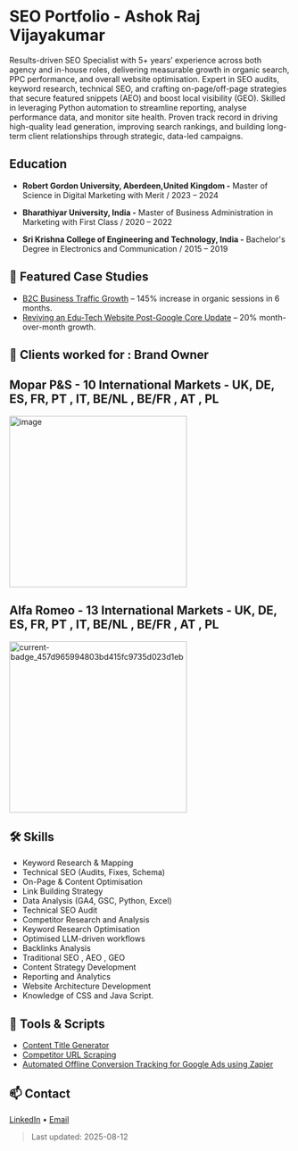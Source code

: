 # SEO Portfolio - Ashok Raj Vijayakumar

Results-driven SEO Specialist with 5+ years’ experience across both agency and in-house roles, delivering measurable growth in organic search, PPC performance, and overall website optimisation. Expert in SEO audits, keyword research, technical SEO, and crafting on-page/off-page strategies that secure featured snippets (AEO) and boost local visibility (GEO). Skilled in leveraging Python automation to streamline reporting, analyse performance data, and monitor site health. Proven track record in driving high-quality lead generation, improving search rankings, and building long-term client relationships through strategic, data-led campaigns.

## Education
- **Robert Gordon University, Aberdeen,United Kingdom -**
  Master of Science in Digital Marketing with Merit /
  2023 – 2024

- **Bharathiyar University, India -**
  Master of Business Administration in Marketing with First Class /
  2020 – 2022 

- **Sri Krishna College of Engineering and Technology, India -**
  Bachelor's Degree in Electronics and Communication /
  2015 – 2019

## 📂 Featured Case Studies
- [B2C Business Traffic Growth](case-studies/b2b-saas/README.md) – 145% increase in organic sessions in 6 months.
- [Reviving an Edu-Tech Website Post-Google Core Update](case-studies/local-service/README.md) – 20% month-over-month growth.

## 💼 Clients worked for : Brand Owner

## Mopar P&S - 10 International Markets - UK, DE, ES, FR, PT , IT, BE/NL , BE/FR , AT , PL

<img width="318" height="307" alt="image" src="https://github.com/user-attachments/assets/4bd2de1e-eb10-4a0d-b742-4bdae6838be0" />

## Alfa Romeo - 13 International Markets - UK, DE, ES, FR, PT , IT, BE/NL , BE/FR , AT , PL

<img width="318" height="307" alt="current-badge_457d965994803bd415fc9735d023d1eb" src="https://github.com/user-attachments/assets/3225d6a9-eca6-4665-887b-dba708172e98" />


## 🛠 Skills
- Keyword Research & Mapping
- Technical SEO (Audits, Fixes, Schema)
- On-Page & Content Optimisation
- Link Building Strategy
- Data Analysis (GA4, GSC, Python, Excel)
- Technical SEO Audit
- Competitor Research and Analysis
- Keyword Research Optimisation
- Optimised LLM-driven workflows
- Backlinks Analysis
- Traditional SEO , AEO , GEO
- Content Strategy Development
- Reporting and Analytics
- Website Architecture Development
- Knowledge of CSS and Java Script.

## 🧰 Tools & Scripts
- [Content Title Generator](tools-and-scripts/content_idea_generator.py)
- [Competitor URL Scraping](tools-and-scripts/competitor_tracker.py)
- [Automated Offline Conversion Tracking for Google Ads using Zapier](tools-and-scripts/offline_conversion)

## 📫 Contact
[LinkedIn](https://www.linkedin.com/in/ashok-raj-v-/) • [Email](mailto:ashyvc@gmail.com)

> Last updated: 2025-08-12
